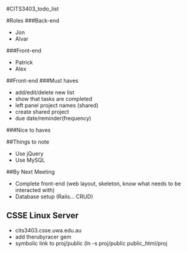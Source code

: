#CITS3403_todo_list

#Roles
###Back-end
- Jon
- Alvar

###Front-end
- Patrick
- Alex

##Front-end
###Must haves
- add/edit/delete new list
- show that tasks are completed
- left panel project names (shared)
- create shared project
- due date/reminder(frequency)

###Nice to haves

##Things to note
- Use jQuery
- Use MySQL

##By Next Meeting
- Complete front-end (web layout, skeleton, know what needs to be interacted with)
- Database setup (Rails... CRUD)

## CSSE Linux Server
- cits3403.csse.uwa.edu.au
- add therubyracer gem
- symbolic link to proj/public (ln -s proj/public public_html/proj
